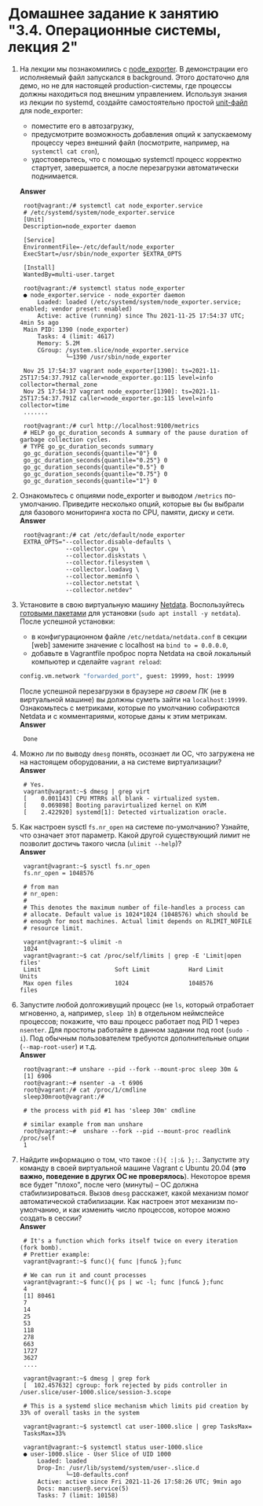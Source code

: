 # Домашнее задание к занятию "3.4. Операционные системы, лекция 2"

1. На лекции мы познакомились с [node_exporter](https://github.com/prometheus/node_exporter/releases). В демонстрации его исполняемый файл запускался в background. Этого достаточно для демо, но не для настоящей production-системы, где процессы должны находиться под внешним управлением. Используя знания из лекции по systemd, создайте самостоятельно простой [unit-файл](https://www.freedesktop.org/software/systemd/man/systemd.service.html) для node_exporter:  
  
    * поместите его в автозагрузку,
    * предусмотрите возможность добавления опций к запускаемому процессу через внешний файл (посмотрите, например, на `systemctl cat cron`),
    * удостоверьтесь, что с помощью systemctl процесс корректно стартует, завершается, а после перезагрузки автоматически поднимается.  

    **Answer**  
  
        root@vagrant:/# systemctl cat node_exporter.service
        # /etc/systemd/system/node_exporter.service
        [Unit]
        Description=node_exporter daemon

        [Service]
        EnvironmentFile=-/etc/default/node_exporter
        ExecStart=/usr/sbin/node_exporter $EXTRA_OPTS

        [Install]
        WantedBy=multi-user.target

        root@vagrant:/# systemctl status node_exporter
        ● node_exporter.service - node_exporter daemon
            Loaded: loaded (/etc/systemd/system/node_exporter.service; enabled; vendor preset: enabled)
            Active: active (running) since Thu 2021-11-25 17:54:37 UTC; 4min 5s ago
        Main PID: 1390 (node_exporter)
            Tasks: 4 (limit: 4617)
            Memory: 5.2M
            CGroup: /system.slice/node_exporter.service
                    └─1390 /usr/sbin/node_exporter

        Nov 25 17:54:37 vagrant node_exporter[1390]: ts=2021-11-25T17:54:37.791Z caller=node_exporter.go:115 level=info collector=thermal_zone
        Nov 25 17:54:37 vagrant node_exporter[1390]: ts=2021-11-25T17:54:37.791Z caller=node_exporter.go:115 level=info collector=time
        .......

        root@vagrant:/# curl http://localhost:9100/metrics
        # HELP go_gc_duration_seconds A summary of the pause duration of garbage collection cycles.
        # TYPE go_gc_duration_seconds summary
        go_gc_duration_seconds{quantile="0"} 0
        go_gc_duration_seconds{quantile="0.25"} 0
        go_gc_duration_seconds{quantile="0.5"} 0
        go_gc_duration_seconds{quantile="0.75"} 0
        go_gc_duration_seconds{quantile="1"} 0
  
1. Ознакомьтесь с опциями node_exporter и выводом `/metrics` по-умолчанию. Приведите несколько опций, которые вы бы выбрали для базового мониторинга хоста по CPU, памяти, диску и сети.  
**Answer**

        root@vagrant:/# cat /etc/default/node_exporter
        EXTRA_OPTS="--collector.disable-defaults \
                    --collector.cpu \
                    --collector.diskstats \
                    --collector.filesystem \
                    --collector.loadavg \
                    --collector.meminfo \
                    --collector.netstat \
                    --collector.netdev"



3. Установите в свою виртуальную машину [Netdata](https://github.com/netdata/netdata). Воспользуйтесь [готовыми пакетами](https://packagecloud.io/netdata/netdata/install) для установки (`sudo apt install -y netdata`). После успешной установки:
    * в конфигурационном файле `/etc/netdata/netdata.conf` в секции [web] замените значение с localhost на `bind to = 0.0.0.0`,
    * добавьте в Vagrantfile проброс порта Netdata на свой локальный компьютер и сделайте `vagrant reload`:

    ```bash
    config.vm.network "forwarded_port", guest: 19999, host: 19999
    ```

    После успешной перезагрузки в браузере *на своем ПК* (не в виртуальной машине) вы должны суметь зайти на `localhost:19999`. Ознакомьтесь с метриками, которые по умолчанию собираются Netdata и с комментариями, которые даны к этим метрикам.  
**Answer**

        Done

4. Можно ли по выводу `dmesg` понять, осознает ли ОС, что загружена не на настоящем оборудовании, а на системе виртуализации?  
**Answer**  

        # Yes.
        vagrant@vagrant:~$ dmesg | grep virt
        [    0.001143] CPU MTRRs all blank - virtualized system.
        [    0.069898] Booting paravirtualized kernel on KVM
        [    2.422920] systemd[1]: Detected virtualization oracle.


5. Как настроен sysctl `fs.nr_open` на системе по-умолчанию? Узнайте, что означает этот параметр. Какой другой существующий лимит не позволит достичь такого числа (`ulimit --help`)?  
**Answer**

        vagrant@vagrant:~$ sysctl fs.nr_open
        fs.nr_open = 1048576

        # from man
        # nr_open:
        # 
        # This denotes the maximum number of file-handles a process can
        # allocate. Default value is 1024*1024 (1048576) which should be
        # enough for most machines. Actual limit depends on RLIMIT_NOFILE
        # resource limit.

        vagrant@vagrant:~$ ulimit -n
        1024
        vagrant@vagrant:~$ cat /proc/self/limits | grep -E 'Limit|open files'
        Limit                     Soft Limit           Hard Limit           Units
        Max open files            1024                 1048576              files

6. Запустите любой долгоживущий процесс (не `ls`, который отработает мгновенно, а, например, `sleep 1h`) в отдельном неймспейсе процессов; покажите, что ваш процесс работает под PID 1 через `nsenter`. Для простоты работайте в данном задании под root (`sudo -i`). Под обычным пользователем требуются дополнительные опции (`--map-root-user`) и т.д.  
**Answer**

        root@vagrant:~# unshare --pid --fork --mount-proc sleep 30m &
        [1] 6906
        root@vagrant:~# nsenter -a -t 6906
        root@vagrant:/# cat /proc/1/cmdline
        sleep30mroot@vagrant:/#

        # the process with pid #1 has 'sleep 30m' cmdline

        # similar example from man unshare
        root@vagrant:~#  unshare --fork --pid --mount-proc readlink /proc/self
        1

7. Найдите информацию о том, что такое `:(){ :|:& };:`. Запустите эту команду в своей виртуальной машине Vagrant с Ubuntu 20.04 (**это важно, поведение в других ОС не проверялось**). Некоторое время все будет "плохо", после чего (минуты) – ОС должна стабилизироваться. Вызов `dmesg` расскажет, какой механизм помог автоматической стабилизации. Как настроен этот механизм по-умолчанию, и как изменить число процессов, которое можно создать в сессии?  
**Answer**

        # It's a function which forks itself twice on every iteration (fork bomb).
        # Prettier example: 
        vagrant@vagrant:~$ func(){ func |func& };func
        
        # We can run it and count processes
        vagrant@vagrant:~$ func(){ ps | wc -l; func |func& };func
        4
        [1] 80461
        7
        14
        25
        53
        118
        278
        663
        1727
        3627
        ....

        vagrant@vagrant:~$ dmesg | grep fork
        [  102.457632] cgroup: fork rejected by pids controller in /user.slice/user-1000.slice/session-3.scope

        # This is a systemd slice mechanism which limits pid creation by 33% of overall tasks in the system

        vagrant@vagrant:~$ systemctl cat user-1000.slice | grep TasksMax=
        TasksMax=33%

        vagrant@vagrant:~$ systemctl status user-1000.slice
        ● user-1000.slice - User Slice of UID 1000
            Loaded: loaded
            Drop-In: /usr/lib/systemd/system/user-.slice.d
                    └─10-defaults.conf
            Active: active since Fri 2021-11-26 17:58:26 UTC; 9min ago
            Docs: man:user@.service(5)
            Tasks: 7 (limit: 10158)

